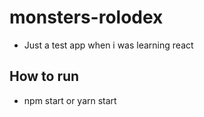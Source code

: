 # monsters-rolodex
- Just a test app when i was learning react

## How to run
* npm start or yarn start
